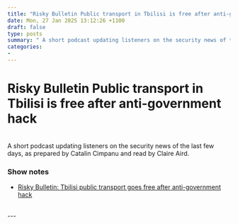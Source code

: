 ```yaml
---
title: "Risky Bulletin Public transport in Tbilisi is free after anti-government hack"
date: Mon, 27 Jan 2025 13:12:26 +1100
draft: false
type: posts
summary: " A short podcast updating listeners on the security news of the last few days, as prepared by Catalin Cimpanu and read by"
categories: 
- 
---
```

# Risky Bulletin Public transport in Tbilisi is free after anti-government hack


<br/>
A short podcast updating listeners on the security news of the last few days, as prepared by Catalin Cimpanu and read by Claire Aird.

### Show notes

-   [Risky Bulletin: Tbilisi public transport goes free after anti-government hack](https://risky.biz/risky-bulletin-tbilisi-public-transport-goes-free-after-anti-government-hack/)

<br/>
---
